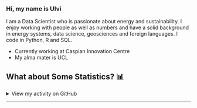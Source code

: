 ### Hi, my name is Ulvi

I am a Data Scientist who is passionate about energy and sustainability. I enjoy working with people as well as numbers and have a solid background in energy systems, data science, geosciences and foreign languages. I code in Python, R and SQL.

- Currently working at Caspian Innovation Centre
- My alma mater is UCL

## What about Some Statistics? :bar_chart:

<details>
<summary>View my activity on GitHub</summary>

![Github stats](https://github-readme-stats.vercel.app/api?username=vanzasetia&show_icons=true&locale=en)

![github streak](https://github-readme-streak-stats.herokuapp.com/?user=vanzasetia&)

</details>

------

